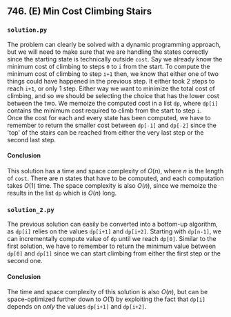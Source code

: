 ## 746. (E) Min Cost Climbing Stairs

### `solution.py`
The problem can clearly be solved with a dynamic programming approach, but we will need to make sure that we are handling the states correctly since the starting state is technically outside `cost`. Say we already know the minimum cost of climbing to steps `0` to `i` from the start. To compute the minimum cost of climbing to step `i+1` then, we know that either one of two things could have happened in the previous step. It either took 2 steps to reach `i+1`, or only 1 step. Either way we want to minimize the total cost of climbing, and so we should be selecting the choice that has the lower cost between the two. We memoize the computed cost in a list `dp`, where `dp[i]` contains the minimum cost required to climb from the start to step `i`.  
Once the cost for each and every state has been computed, we have to remember to return the smaller cost between `dp[-1]` and `dp[-2]` since the 'top' of the stairs can be reached from either the very last step or the second last step.  

#### Conclusion
This solution has a time and space complexity of $O(n)$, where $n$ is the length of `cost`. There are $n$ states that have to be computed, and each computation takes $O(1)$ time. The space complexity is also $O(n)$, since we memoize the results in the list `dp` which is $O(n)$ long.  
  

### `solution_2.py`
The previous solution can easily be converted into a bottom-up algorithm, as `dp[i]` relies on the values `dp[i+1]` and `dp[i+2]`. Starting with `dp[n-1]`, we can incrementally compute value of `dp` until we reach `dp[0]`. Similar to the first solution, we have to remember to return the minimum value between `dp[0]` and `dp[1]` since we can start climbing from either the first step or the second one.  

#### Conclusion
The time and space complexity of this solution is also $O(n)$, but can be space-optimized further down to $O(1)$ by exploiting the fact that `dp[i]` depends on *only* the values `dp[i+1]` and `dp[i+2]`.  
  

